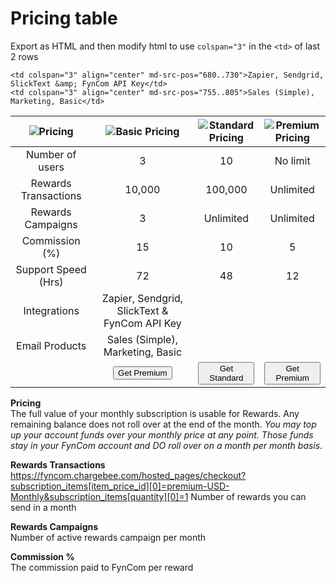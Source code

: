 # Pricing table

Export as HTML and then modify html to use `colspan="3"` in the `<td>` of last 2 rows
```
<td colspan="3" align="center" md-src-pos="680..730">Zapier, Sendgrid, SlickText &amp; FynCom API Key</td>
<td colspan="3" align="center" md-src-pos="755..805">Sales (Simple), Marketing, Basic</td>
```

| ![Pricing](https://fyncom-static-files.s3.us-west-1.amazonaws.com/pricing/Pricing+Graphic+A1-S.png) |                         ![Basic Pricing](https://fyncom-static-files.s3.us-west-1.amazonaws.com/pricing/Pricing+Basic+A2-S.png)                                    |                                             ![Standard Pricing](https://fyncom-static-files.s3.us-west-1.amazonaws.com/pricing/Pricing+Standard+A3-S.png)                                  |                                             ![Premium Pricing](https://fyncom-static-files.s3.us-west-1.amazonaws.com/pricing/Pricing+Premium+A4-S.png)                                             |
|:---------------------------------------------------------------------------------------------------:|:----------------------------------------------------------------------------------------------------------------------------------------------------------------------------------------------:|:--------------------------------------------------------------------------------------------------------------------------------------------------------------------------------------------------:|:---------------------------------------------------------------------------------------------------------------------------------------------------------------------------------------------------:|
|                                           Number of users                                           |                                                                                               3                                                                                                |                                                                                                 10                                                                                                 |                                                                                              No limit                                                                                               |
|                                        Rewards Transactions                                         |                                                                                             10,000                                                                                             |                                                                                              100,000                                                                                               |                                                                                              Unlimited                                                                                              |
|                                          Rewards Campaigns                                          |                                                                                               3                                                                                                |                                                                                             Unlimited                                                                                              |                                                                                              Unlimited                                                                                              |
|                                           Commission (%)                                            |                                                                                               15                                                                                               |                                                                                                 10                                                                                                 |                                                                                                  5                                                                                                  |
|                                         Support Speed (Hrs)                                         |                                                                                               72                                                                                               |                                                                                                 48                                                                                                 |                                                                                                 12                                                                                                  |
|                                            Integrations                                             |                                                                          Zapier, Sendgrid, SlickText & FynCom API Key                                                                          |
|                                           Email Products                                            |                                                                                Sales (Simple), Marketing, Basic                                                                                |
|                                                                                                     |<button name="button" onclick="https://fyncom.chargebee.com/hosted_pages/checkout?subscription_items[item_price_id][0]=basic-USD-Monthly&subscription_items[quantity][0]=1">Get Premium</button>|<button name="button" onclick="https://fyncom.chargebee.com/hosted_pages/checkout?subscription_items[item_price_id][0]=standard-USD-Monthly&subscription_items[quantity][0]=1">Get Standard</button>| <button name="button" onclick="https://fyncom.chargebee.com/hosted_pages/checkout?subscription_items[item_price_id][0]=standard-USD-Monthly&subscription_items[quantity][0]=1">Get Premium</button> |


**Pricing** <br> 
The full value of your monthly subscription is usable for Rewards. Any remaining balance does not roll over at the end of the month.
_You may top up your account funds over your monthly price at any point. Those funds stay in your FynCom account and DO roll over on a month per month basis._

**Rewards Transactions** <br>https://fyncom.chargebee.com/hosted_pages/checkout?subscription_items[item_price_id][0]=premium-USD-Monthly&subscription_items[quantity][0]=1
Number of rewards you can send in a month

**Rewards Campaigns** <br>
Number of active rewards campaign per month

**Commission %** <br>
The commission paid to FynCom per reward
